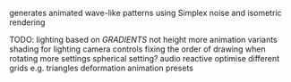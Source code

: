 generates animated wave-like patterns using Simplex noise and isometric rendering

TODO:
lighting based on *GRADIENTS* not height
more animation variants
shading for lighting
camera controls
fixing the order of drawing when rotating
more settings
spherical setting?
audio reactive 
optimise
different grids e.g. triangles 
deformation animation
presets